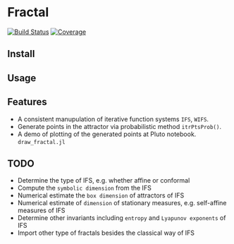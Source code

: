 # Fractal

[![Build Status](https://github.com/zfengg/Fractal.jl/workflows/CI/badge.svg)](https://github.com/zfengg/Fractal.jl/actions)
[![Coverage](https://codecov.io/gh/zfengg/Fractal.jl/branch/master/graph/badge.svg)](https://codecov.io/gh/zfengg/Fractal.jl)


## Install

## Usage

## Features
- A consistent manupulation of iterative function systems `IFS`, `WIFS`.
- Generate points in the attractor via probabilistic method `itrPtsProb()`.
- A demo of plotting of the generated points at Pluto notebook. `draw_fractal.jl`

## TODO
- Determine the type of IFS, e.g. whether affine or conformal
- Compute the `symbolic dimension` from the IFS
- Numerical estimate the `box dimension` of attractors of IFS
- Numerical estimate of `dimension` of stationary measures, e.g. self-affine measures of IFS
- Determine other invariants including `entropy` and `Lyapunov exponents` of IFS
- Import other type of fractals besides the classical way of IFS
